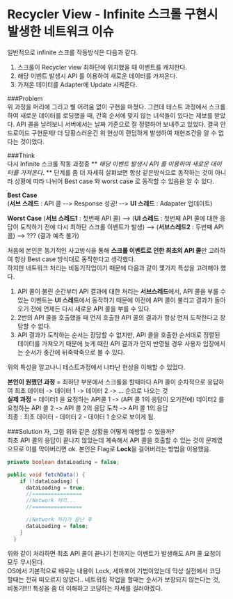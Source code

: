 # Recycler View - Infinite 스크롤 구현시 발생한 네트워크 이슈  
일반적으로 infinite 스크롤 작동방식은 다음과 같다.  
1. 스크롤이 Recycler view 최하단에 위치했을 때 이벤트를 캐치한다.  
2. 해당 이벤트 발생시 API 를 이용하여 새로운 데이터를 가져온다.  
3. 가져온 데이터를 Adapter에 Update 시켜준다.  
  
  
###Problem  
위 과정을 머리에 그리고 별 어려움 없이 구현을 마쳤다. 그런데 테스트 과정에서 스크롤하여 새로운 데이터를 로딩했을 때, 간혹 순서에 맞지 않는 녀석들이 있다는 제보를 받았다. API 콜을 날려보니 서버에서는 날짜 기준으로 잘 정렬하어 보내주고 있었다. 결국 안드로이드 구현문제! 더 당황스러운건 위 현상이 랜덤하게 발생하여 재현조건을 알 수 없다는 것이었다.  
  
###Think  
다시 Infinite 스크롤 작동 과정중 ** *해당 이벤트 발생시 API 를 이용하여 새로운 데이터를 가져온다.* ** 단계를 좀 더 자세히 살펴보면 항상 같은방식으로 동작하는 것이 아니라 상황에 따라 나뉘어 Best case 와 worst case 로 동작할 수 있음을 알 수 있다.  
  
**Best Case**  
(**서브 스레드** : API 콜 --> Response 성공! --> **UI 스레드** : Adapater 업데이트)  
  
**Worst Case**
(**서브 스레드1** : 첫번째 API 콜) --> (**UI 스레드** : 첫번째 API 콜에 대한 응답이 도착하기 전에 다시 최하단 스크롤 이벤트가 발생) --> (**서브스레드2** : 두번째 API 콜) --> ??? (결과 예측 불가)  
  
처음에 본인은 동기적인 사고방식을 통해 **스크롤 이벤트로 인한 최초의 API 콜**만 고려하여 항상 Best case 방식대로 동작한다고 생각했다.  
하지만 네트워크 처리는 비동기작업이기 때문에 다음과 같이 몇가지 특성을 고려해야 했다.  
1. API 콜이 불린 순간부터 API 결과에 대한 처리는 **서브스레드**에서,  API 콜을 부를 수 있는 이벤트는 **UI 스레드**에서 동작하기 때문에 이전에 API 콜이 불리고 결과가 돌아오기 전에 언제든 다시 새로운 API 콜을 부를 수 있다.  
2. 2번의 API 콜을 호출했을 때 먼저 호출한 API 콜의 결과가 항상 먼저 도착한다고 장담할 수 없다.
3. API 결과가 도착하는 순서는 장담할 수 없지만, API 콜을 호출한 순서대로 정렬된 데이터를 가져오기 때문에 늦게 때린 API 결과가 먼저 반영될 경우 사용자 입장에서는 순서가 중간에 뒤죽박죽으로 볼 수 있다.  
  
위의 특성을 알고나니 테스트과정에서 나타난 현상을 이해할 수 있었다.  
  
**본인이 원했던 과정** =  최하단 부분에서 스크롤을 할때마다 API 콜이 순차적으로 응답하여 최초 데이터 -> 데이터 1 -> 데이터 2 -> ... 순으로 나오는 것  
**실제 과정** = 데이터1 을 요청하는 API콜 1 -> (API 콜 1의 응답이 오기전에) 데이터2 를 요청하는 API 콜 2 -> API 콜 2의 응답 도착 -> API 콜 1의 응답  
최종 : 최초 데이터 - 데이터 2 - 데이터 1 순으로 보이게 됨.
  
###Solution
자, 그럼 위와 같은 상황을 어떻게 예방할 수 있을까?  
최초 API 콜의 응답이 끝나지 않았는데 계속해서 API 콜을 호출할 수 있는 것이 문제였으므로 이를 막아버리면 ok. 본인은 Flag로 **Lock**을 걸어버리는 방법을 이용했음.  
~~~java
private boolean dataLoading = false;

public void fetchData() {
    if (!dataLoading) {
      dataLoading = true;
      //================
      //Network 처리...
      //================

      //Network 처리가 끝난 후
      dataLoading = false;
    }
  }
~~~
위와 같이 처리하면 최초 API 콜이 끝나기 전까지는 이벤트가 발생해도 API 콜 요청이 모두 무시된다.  
OS에서 기본적으로 배우는 내용이 Lock, 세마포어 기법이었는데 막상 실전에서 코딩 할때는 전혀 떠오르지 않았다.. 네트워킹 작업을 할때는 순서가 보장되지 않는다는 것, 비동기!!!! 특성을 좀 더 이해하고 코딩하는 자세를 길러야겠다.



